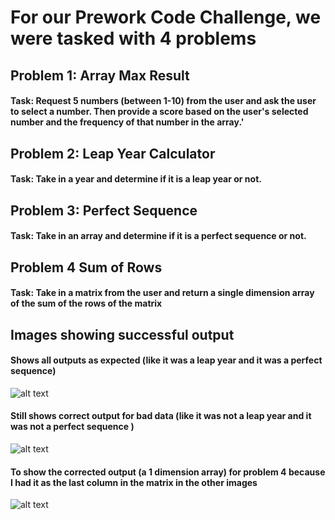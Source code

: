 # For our Prework Code Challenge, we were tasked with 4 problems

## Problem 1: Array Max Result
#### Task: Request 5 numbers (between 1-10) from the user and ask the user to select a number. Then provide a score based on the user's selected number and the frequency of that number in the array.'

## Problem 2: Leap Year Calculator
#### Task: Take in a year and determine if it is a leap year or not.

## Problem 3: Perfect Sequence
#### Task: Take in an array and determine if it is a perfect sequence or not.

## Problem 4 Sum of Rows
#### Task: Take in a matrix from the user and return a single dimension array of the sum of the rows of the matrix

## Images showing successful output
#### Shows all outputs as expected (like it was a leap year and it was a perfect sequence)
![alt text](https://github.com/JulieLy8619/data-structures-and-algorithms/blob/master/code-challenges/401/Prework-CodeChallenges/Prework401Chall1/images/everythingWorking.JPG)
#### Still shows correct output for bad data (like it was not a leap year and it was not a perfect sequence )
![alt text](https://github.com/JulieLy8619/data-structures-and-algorithms/blob/master/code-challenges/401/Prework-CodeChallenges/Prework401Chall1/images/stillWorkingButOtherResults.JPG)
#### To show the corrected output (a 1 dimension array) for problem 4 because I had it as the last column in the matrix in the other images
![alt text](https://github.com/JulieLy8619/data-structures-and-algorithms/blob/master/code-challenges/401/Prework-CodeChallenges/Prework401Chall1/images/correctOutputForProb4.JPG)
